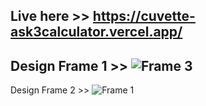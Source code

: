 Live here >> https://cuvette-ask3calculator.vercel.app/
--------------------------------------------------------------
Design Frame 1 >>  ![Frame 3](https://github.com/user-attachments/assets/d0854600-2717-4717-9c5e-2b491e9b1eda)
--------------------------------------------------------------
Design Frame 2 >> ![Frame 1](https://github.com/user-attachments/assets/d8d73034-9c82-4d41-a3fa-c1876de8d180)
